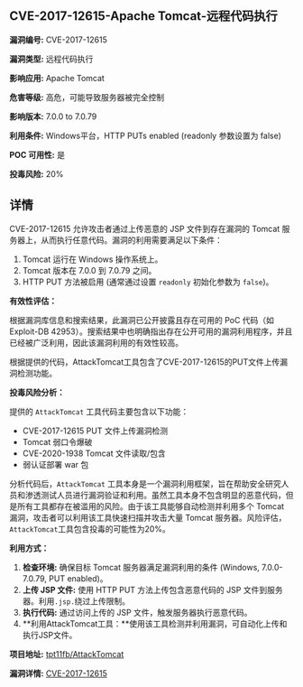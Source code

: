 ## CVE-2017-12615-Apache Tomcat-远程代码执行

**漏洞编号:** CVE-2017-12615

**漏洞类型:** 远程代码执行

**影响应用:** Apache Tomcat

**危害等级:** 高危，可能导致服务器被完全控制

**影响版本:** 7.0.0 to 7.0.79

**利用条件:** Windows平台，HTTP PUTs enabled (readonly 参数设置为 false)

**POC 可用性:** 是

**投毒风险:** 20%

## 详情

CVE-2017-12615 允许攻击者通过上传恶意的 JSP 文件到存在漏洞的 Tomcat 服务器上，从而执行任意代码。漏洞的利用需要满足以下条件：

1.  Tomcat 运行在 Windows 操作系统上。
2.  Tomcat 版本在 7.0.0 到 7.0.79 之间。
3.  HTTP PUT 方法被启用 (通常通过设置 `readonly` 初始化参数为 `false`)。

**有效性评估：**

根据漏洞库信息和搜索结果，此漏洞已公开披露且存在可用的 PoC 代码（如 Exploit-DB 42953）。搜索结果中也明确指出存在公开可用的漏洞利用程序，并且已经被广泛利用，因此该漏洞利用的有效性较高。

根据提供的代码，AttackTomcat工具包含了CVE-2017-12615的PUT文件上传漏洞检测功能。

**投毒风险分析：**

提供的 `AttackTomcat` 工具代码主要包含以下功能：

*   CVE-2017-12615 PUT 文件上传漏洞检测
*   Tomcat 弱口令爆破
*   CVE-2020-1938 Tomcat 文件读取/包含
*   弱认证部署 war 包

分析代码后，`AttackTomcat` 工具本身是一个漏洞利用框架，旨在帮助安全研究人员和渗透测试人员进行漏洞验证和利用。虽然工具本身不包含明显的恶意代码，但是所有工具都存在被滥用的风险。由于该工具能够自动检测并利用多个 Tomcat 漏洞，攻击者可以利用该工具快速扫描并攻击大量 Tomcat 服务器。风险评估，`AttackTomcat`工具包含投毒的可能性为20%。

**利用方式：**

1.  **检查环境:** 确保目标 Tomcat 服务器满足漏洞利用的条件 (Windows, 7.0.0-7.0.79, PUT enabled)。
2.  **上传 JSP 文件:** 使用 HTTP PUT 方法上传包含恶意代码的 JSP 文件到服务器。利用`.jsp.`绕过上传限制。
3.  **执行代码:** 通过访问上传的 JSP 文件，触发服务器执行恶意代码。
4.  **利用AttackTomcat工具：**使用该工具检测并利用漏洞，可自动化上传和执行JSP文件。

**项目地址:** [tpt11fb/AttackTomcat](https://github.com/tpt11fb/AttackTomcat)

**漏洞详情:** [CVE-2017-12615](https://nvd.nist.gov/vuln/detail/CVE-2017-12615)